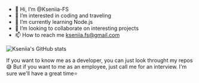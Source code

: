 - 👋 Hi, I’m @Kseniia-FS
- 👀 I’m interested in coding and traveling
- 🌱 I’m currently learning Node.js
- 💞️ I’m looking to collaborate on interesting projects
- 📫 How to reach me kseniia.fs@gmail.com

![Kseniia's GitHub stats](https://github-readme-stats.vercel.app/api?username=Kseniia-FS&show_icons=true&theme=tokyonight)

If you want to know me as a developer, you can just look throught my repos:sweat_smile:
But if you want to me as an employee, just call me for an interview. I'm sure we'll have a great time:star:

<!-- ![Screenshot](react.png) -->

<!---
Kseniia-FS/Kseniia-FS is a ✨ special ✨ repository because its `README.md` (this file) appears on your GitHub profile.
You can click the Preview link to take a look at your changes.
--->
